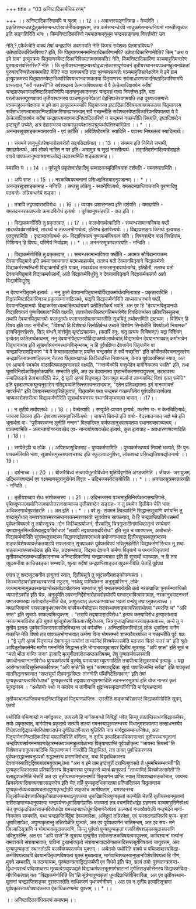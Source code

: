 +++
title = "03 अनिष्टादिकार्यधिकरणम्"

+++
।। अनिष्टादिकारिणामपि च श्रुतम् ।। 12 ।। अवान्तरसङ्गतिमाह - केवलेति । प्रकृतिसम्बन्धतद्धेतुकर्मसम्बन्धयोरवर्जनीयत्वमुक्त्तम्, तत्र कर्मसम्बन्धेऽपि साधुकर्मसम्बन्धनियमो नास्तीत्युच्यत इति सङ्गतिरिति भावः । किमनिष्टादिकारिणो यमयातनामनुभूय चन्द्रमसङ्गत्वा निवर्त्तन्ते? उत

नेति,?,एकैकेचेति वाक्यं तेषां चन्द्रप्राप्तिं अवगमयति नेति किमत्र सर्वशब्दः प्रेतमात्रविषयः? उतेष्टादिकारिप्रेतविषयः? इति, किं पितृयाणगमनमनिष्टादिकारिणामपि? उतेष्टादिकारिणामेवेति? किम् "अथ य इमे ग्राम" इत्युपक्रमः पितृयाणस्येष्टादिकारिविषयतामवगमयति? नेति, किमनिष्टादिकारिणां पञ्चमाहुतिमन्तरेण पुरुषत्वसंपत्तिरस्ति? नेति । किं तृतीयस्थानमुपन्यस्योद्र्ध्वलोकासम्पूर्णवचनं तृतीयस्थानस्यपञ्चमाहुत्यनपेक्षतां पुरुषत्वनिष्पत्तेरवगमयति? नेति? यदा नावगमयति तदा पुरुषत्वसम्पत्तेः पञ्चमाहुतिसापेक्षत्वेन ये इमे ग्राम इत्युपक्रमस्य पितृयाणस्येष्टादिकारिविषयत्वानवगमकतया पितृयाणस्य सर्वसाधारणत्वादनिष्टादिकारिणामपि प्राप्तत्वात् "सर्वे गच्छन्ती"ति सर्वशब्दस्य प्रेतमात्रविषयतया ये वै केचेत्यादिवाक्येन सर्वेषां चन्द्रप्राप्त्यवगमादनिष्टादिकारिणोपि यातनानुभवादनन्तरं चन्द्रमसं गत्वा निवर्त्तन्त इति, यदा परलोकासम्पूरणवाक्यं तृतीयस्थानस्य पञ्चमाहुत्यनेपेक्षतां देहनिष्पत्तेरवगमयति तदा पुरुषत्वसम्पत्तेः पञ्चमाहुत्यनपेक्षतया य इमे ग्राम इत्युपक्रमस्यापि पितृयाणस्य इष्टादिकारिविषयत्वावगमकतया पितृयाणस्य सर्वसाधारणत्वाभावदनिष्टादिकारिणामप्राप्तत्वात् सर्वे गच्छन्तीति सर्वशब्दस्येष्टादिकारिप्रतविषयतया ये वै केचेत्यादिवाक्येन सर्वेषां चन्द्रप्राप्त्यनवगमादनिष्टादिकारिणो न चन्द्रमसं गच्छन्तीति सिध्यति, इष्टादिशब्देन इष्टापूर्त्ते उच्येते, अत्र देहारम्भस्य पञ्चमाहुत्यपेक्षारूपश्रुत्यर्थापत्तिश्चाभिप्रेता ।। * ।। अनन्तरसूत्रशङ्कामवतारयति - एवं तर्हीति । अविशिष्टैवगतिः स्यादिति - पापस्य निष्फलत्वं स्यादित्यर्थः।

।। संयमने त्वनुभूयेतरेषामारोहावरोहौ तद्गतिदर्शनात् ।। 13 ।। संयमन इति निमित्ते सप्तमी, यमाज्ञयेत्यर्थः, अयं लोको नास्ति न पर इति- अत्रामुत्र च सुखं नास्तीत्यर्थः । तद्गतिदर्शनादित्यत्रोदाहृते वाक्ये पापफलानुभवाश्रयणाच्चोद्यं तदवस्थमिति शङ्कायामाह।।

स्मरन्ति च ।। 14 ।। पूर्वसूत्रे प्रकृतेष्वारोहादिषु सम्वादकस्मृतिविषयांशं दर्शयति - यमवश्यतामिति ।

।। अपि सप्त ।। 15 ।। नरकविषयवचनानां प्रसिध्द्यतिशयादनुपादानम् ।। * ।। अनन्तरसूत्रशङ्कामाह - नन्विति । सप्तसु लोकेषु - स्थानेष्वित्यर्थः, यमसदनप्राप्तिवचनानि पुराणादिषु पठ्यन्ते- तन्निबन्धनेयं शङ्का ।

।। तत्रापि तद्वयापारादविरोधः ।। 16 ।। व्यापारः प्रशासनरूप इति दर्शयति । यमाज्ञयेति - यमसदननरकप्राप्त्योः क्रमादविरोधं इत्यर्थः । पूर्वपक्षमुपसंहरति - अत इति ।

।। विद्याकमर्णोरिति तु प्रकृतत्वात् ।। 17 ।। फलभोगार्थत्वादिति - सम्बन्धसामान्यविषया षष्ठी तादर्थ्यपर्यवसायिनी, तादर्थ्यं च तत्फलभोगार्थत्वं, इतिश्च हेतावित्यर्थः ।। विद्याप्रसङ्गः किमर्थः इत्यत्राह - एतदुक्त्तमिति । दृष्टान्ततयेत्यर्थः आ- विद्याविषयत्वं पुण्यकमर्विषयत्वं चेति । विषयशब्देन फलं विवक्षितम्, विशिम्षन् हि विषयः, परिणेयं निर्वाह्यम् ।। * ।। अनन्तरसूत्रमवतारयति - नन्विति ।

।। विद्याकर्मणोरिति तु प्रकृतत्वात् ।। सम्बन्धसामान्यविषया षष्ठीति - अयमत्र सौपिदान्वयक्रमः देवयानपितृयाने इति प्रथमानावचनान्तं पदमध्याहार्य्यम्, ततश्च यतो देवयानपितृयाने विद्याकर्मणोः विद्याकर्मसम्बन्धिनी विद्याकर्मार्थे इति यावत्, तादर्थ्यञ्च तत्फलानुभावार्थत्वमेव, इतिर्हेतौ, ततश्च यतो देवयानपितृयाने विद्याकमर्फलार्थे, अतो विद्याकर्मविधुरेषु न देवयानपितृयाने विद्याकर्मफलायै अतो विद्यार्मविद्युरेषु

न देवयानपितृयाने इत्यर्थः । ननु कुतो देवयानापितृयानयोर्विद्याकर्मार्थत्वमित्यत्राह - प्रकृतत्वादिति । विद्वांसमिष्टादिकारिणञ्च प्रकृत्याम्नानादित्यर्थः, यद्यपि विद्याकर्मणोरिति साध्यसाधनभावे षष्ठी, देवयानपितृयानयोः विद्याकर्मसाध्यत्वादित्यर्थाश्रयणे प्रतीतिसौकर्यं भवति, अत एव हि "देवयानपितृयानयोः विद्याविषयत्वं पुण्यविषयत्व"मिति वक्ष्यति, ततश्चोक्त्तक्लिष्टगतिमन्तरेणैव विवक्षितार्थस्य प्रतिपत्तिस्सुलभा, तथापि देवयानपितृयानयोः फलभूतयोः फलान्तरशेषत्वमप्यस्तीति सूचयितुं तथोक्त्तमिति द्रष्टव्यम् । विशिंषन् हि विषय इति पाठः समीचीनः, "विशब्दो हि विशेषार्थ सिनोतिर्बन्ध उच्यते विशेषेण सिनोतीति विषयोऽतो नियामक" इत्यभियुक्त्तोक्त्तेः, सिञ् बन्धने,कर्त्तर्युत् सृष्टोऽच्प्रत्ययः, (कतर्रि रनुः. शतृ प्रत्ययः विषिष्वन्?) यद्वा विशिंषन् इत्येतत् फलितार्थकथनम्, ननु देवयानपितृयानयोर्विद्याकमर्फलार्थत्वात् विद्याभावेन देवयानाभाववत् कर्माभावेन पितृयानाभाव इति सूत्रार्थाश्रयणमस्थानविजृम्भणम्, न हि पूर्वपक्षिणा देवयानेन पितृयानेन वा चन्द्रप्राप्तिराशङ्किता "ये वै केचास्माल्लोकात् प्रयन्ति चन्द्रसमेव ते सर्वे गच्छन्ति" इति कौषीतकीवचनानुसारेण चन्द्रप्राप्तिमात्रमाशङ्कितम् नैतस्य पितृयानप्रापकं किञ्चिदस्ति नियामकम्, येनात्र पूर्वपक्ष्यभिमतं स्यात्, अत एव आचार्यः स्वयमेव यादवमिश्रमतदूषणावसरे वक्ष्यति, "गन्तव्यैक्येपि गन्तृभेदेन मार्गनियमश्च भवति" इति, तथा घूमादिनिरपेक्षापितृलोकप्राप्तिः सम्भवति इति, अत एव देवयानस्य दृष्टान्तीकरणमप्ययुक्त्तम्, तदभावस्य सम्प्रतिपन्नत्वे हेत्वभावादिति चेन्न, द्वे सृती अृणवं पितृणामुत देवानामुत मर्त्यानां ताभ्गयामिदं विश्वं एतत् समेति" इति बृहदारण्यकश्रुत्यनुसारेण गतिद्वयव्यतिरिक्त्तगत्यन्तराभावात्, "एतेन प्रतिपद्यमानाः इमं मानवमावर्त्तं नावर्त्तन्ते" इति देवयानस्यानावृत्तिहेतुत्वात्, पितृयानेन पथा चन्द्रमसं गच्छन्तीत्येवं पूर्वपक्षीकत्तर्व्यतया भाष्यकारोक्त्तरीत्या विद्याकर्मणोरिति सूत्रार्थाश्रयणस्य स्थानविजृम्भणत्वा भावात् ।।17।।

।। न तृतीये तथोपलब्धेः ।। 18 ।। वेत्थेत्यादि । सम्पूर्यते-प्राप्यत इत्यर्थः, कतरेण च- न केनचिदित्यर्थः, जायस्व म्रियस्य इति- ईश्वरशासनानुवत्तिर्नीत्यर्थः । जायन्ते म्रियन्ते इति वार्थः- वेदस्वातन्त्रात् जज्ञे मम्रे इति भूतार्थता वा- "पुरीमवस्कन्द लुनीहि नन्दन" मित्यादिवत् कर्मफलानुभवाश्रयतया स्थानशब्दवाच्यत्वम् । पञ्चम्यामिति - अत्यन्तायोगव्न्यवच्छेद एव- नान्ययोगव्यवच्छेद इत्यर्थः, कुत इत्यत्राह - अवधारणाश्रवणादिति ।।18।।

।। स्मयेतेऽपि च लोके ।। अपिशब्दसूचितमाह - पुण्यकर्मणामिति । पुण्यकर्मस्वप्ययं नियमो भज्यते, किं पुनः पापकर्मस्विति भावः, सूत्रार्थसमुच्चयपरश्चशब्द इति स्फुटत्वादनुक्त्तिः, लोकशब्दः प्रसिध्द्यतिशयद्योतनार्थः ।।19।।

।। दर्शनाच्च ।। 20 ।। बीजत्रैविध्यं तत्कार्यभूतत्रैविध्येन श्रुतिर्विवृणोति अण्डजमिति । जीवजं- जरायुजम् उद्भिज्जशब्दार्थ एव वक्ष्यमाणसूत्रानुरोधेन विवृतः - उद्भिज्जस्वेदजयोरिति ।। * ।। अनन्तरसूत्रमवतारयति - नन्विति ।

।। तृतीयशब्दाव रोधः संशोकजस्य ।। 21 ।। उद्भिज्जस्य पञ्चमाहुतिनिरपेक्षत्वसम्प्रतिपत्तेः, पृथिव्यूष्मजत्वायोनिजत्वपापोत्तरत्वसाम्याच्च तृतीयशब्देन सङ्ग्रहः- न तु प्रथमेन द्वितीयेन चेति भावः अधिकरणार्थमुपसंहरति ।। अत इति ।। * ।। परे तु- संयमने त्वित्यादिनि सिद्धान्तसूत्राणि वर्णयन्ति तु शब्दानुरोधात् यमवश्यतास्मरणसप्तनरकस्मरणपरयोः सूत्रयोश्च साफल्यात्, ते हि चन्द्रप्राप्तिप्रतिषेधसमर्थे पूर्वपक्षविषयत्वे तु तयोस्सूत्रयर्ोन किञ्चित्प्रयोजनं, रौरवादिषु चित्रगुप्तादीनामधिष्ठातृत्वं स्मर्यमाणं यमाज्ञामूलमित्यधिष्ठातृद्वयाविरोधपरं "तत्रापि तद्वयापारादविरोधः" इति सूत्रं च व्याक्यातम्, अत्रोच्यते- विद्याकर्मणोरिति सूत्रस्थतुशब्दस्य सिद्धान्तद्योतकत्वाभावे प्रयोजनाभावात् द्वितीयसूत्रस्थतुशब्दस्य शङ्कविशेषव्यावर्त्तकतयाऽपि सफलत्वात् सूत्रपञ्चकं पूर्वपक्षविषयं भवितुमर्हतीति विद्याकर्मणोरित्यत्र तु शब्दः शङ्कामात्रव्यवच्छेदक इति चेन्न, तदसम्भवात्, विद्यया देवयाने कर्मणा पितृयाणे च पथ्यनधिकृतानां तृतीयस्थानसम्बन्धप्रतिपादनाच्च अनिष्टादिकारिणां चन्द्रप्राप्त्यभाव इति हि सूत्रार्थो व्याख्यातः, न हि तत्र व्युदसनीया काचिच्छङ्का सम्भवति, श्रुत्या सर्वेषां चन्द्रप्राप्तिशङ्का व्युदसनीयेति चेत्तर्हि पूर्वपक्ष

एवात्र तु शब्दव्युदसनीय इत्युक्त्तं स्यात्, द्वितीयसूत्रे तु व्युदसनीयशङ्कोपन्यस्ता । किञ्चारोहावरोहशब्दास्वारस्यं स्फुटम्, नरकेषु यामिर्यात्तना अनुभूयास्मिन् ,लोके जायमानानामुन्नतस्थानप्राप्तेस्ततोऽवरोहणस्य चाभावात् पूर्वं यमालयमारोहति ततो नरकप्राप्तिः पुनर्जन्मावधिको व्यापारोऽवरोह इति चेन्न, अनुभूयेति ल्यबन्दनिर्द्देशेनारोहावरोहयोरपि पश्चाद्भावित्वावगमात्, नरकानुभवादनन्तरं यमालयमारुह्य ततोऽवरोहन्तीति चेन्न, अश्रुतत्वात् कल्पकाभावाच्च भवतां ग्रन्थेषु तथाऽनुक्त्तत्वाच्च । यमप्राप्तिवाक्ये पापफलानुभवाश्रवणेन पापवैयर्थ्यचोद्यस्य तदवस्थत्वशङ्कापरिहारार्थतया "स्मरन्ति च" "अपि सप्त" इति सूत्रयोः साफल्यमित्युक्त्तम् । "तत्रापि तद्वयापारादविरोधः" इत्यत्र कस्याविरोध इत्याकांक्षायां नरकगमनाविरोध इति युक्त्तं पूर्वसूत्रोत्थापितत्वात्तद्विरोधस्य, चित्रगुप्ताद्यधिष्ठानस्याप्रकृतत्वाच्च, अन्ये तु न तृतीय इत्यतः पूवमेवाधिकरणसमाप्तिमिच्छन्त एवं वर्णयन्ति । अनिष्टादिकारिणोऽमुं लोकं धूमादिना मार्गेण गच्छन्ति नेति विषये तत्र पापफलभोगाभावात् कर्मणा विना भोगसम्भवे शास्त्रवैयर्थ्याच्च न गच्छन्तीति पूर्वः पक्षः । "द्वे सृती अृणवं पितृणामहं देवानामुत मर्त्यानां ताभ्यामिदं विश्वमेजत्समेति यदन्तरा पितरं मातरं च" इति श्रुतेः आपितृलोकात्तेनैव मार्गेण गमनमिति सिद्धान्त इति भोगाभावव्युदासपरं द्वितीयं सूत्रमाहुः "अपि सप्त" इति सूत्रं च "मत्तो भीता यान्ति जना" इत्यादि मृत्युगीतश्लोकसप्तकविषयम्, तेषु पुण्यकर्मफलस्यापि यमाधीनत्वाम्नानाविरोधः पुण्यकर्मस्वपि पुरुषेषु यमव्यापराभ्युपगमादिति तत्रापीत्यादिसूत्रस्यार्थ इत्याहुः । यद्वा आरोगभ्राजादिसूर्यसप्तकविषयम् "अपि सप्ते"ति सूत्रं "कश्यपादुदिताः सूर्याः पापान्निध्नन्ति सर्वदा" इति पापकृतां यातयितृत्वश्रवणात् "सप्तसूर्या दिवमनुप्रविष्टाः तानन्वेति पथिनिर्दक्षिणावान्" इति तेषां पुण्यकृत्प्राप्यत्वाविरोधश्च" पुण्यकृत्स्वपि तद्वयापाराभ्युपगमादिति तदनन्तरसूत्रार्थ इति योज नान्तरं कृतं सूत्रद्वयस्य । "अथैतयोः पथोः न कतरेण च तानीमानि क्षुद्राण्यसकृदावर्तीनी"ति मार्गद्वयभ्रष्टानां

तृतीयस्थानप्राप्तिवचनादनिष्टादिकृतां पितृयाणप्राप्तिनर्ास्तीति शङ्कापरिहारपरं विद्याकर्मणोरिति सूत्रम्, एतयो

पथोरिति पथिन्शब्दो न मार्गद्वयपरः, तत्परत्वे हि मार्गसम्बन्धो निषिद्धो भवेत् किन्तु तत्प्राप्तिसाधनविद्याकर्मपरः, तयोः प्रकृतत्वात्, मार्गयोश्च प्रकृतत्वे सत्यपि ताभ्यां गमनस्यापुरुषतन्त्रस्य विधातुमशक्यतया तत्साधनस्यैव विधेयत्वाद्विद्याकर्मपरिभ्रंशापराधेन दुर्गतिप्रदर्शेनपरा श्रुतिरिति नात्र मार्गद्वयसम्बन्धनिषेधः, अतः पितृयाणेनानिष्टादिकारिणां यमप्राप्तिरिति वर्णितम्, न तृतीय इत्यादिकमधिकरणान्तरं तृतीयस्थानमृतानां चन्द्रविषयसर्वगमनश्रवणदेहारम्भकपञ्चमाहुत्यपेक्षाभ्यां पितृयाणप्राप्तिं पूर्वपक्षीकृत्य "जायस्व भ्रियस्वे"ति विशेषवचनानुपपत्त्यादिभिः पितृयाणगमनं नास्तीति सिद्धान्तितं, तत्र तावत् पूर्वाधिकरणस्य पूर्वपक्षराद्धान्तावनुपपन्नौ राद्धान्तस्य प्रमाणविरोधात्, यथा विद्वदधिकारस्य देवयानस्याविद्वद्विषययत्वमयुक्त्तम्,तथा "अथ य इमे ग्राम इष्टापूर्त्ते दत्तमित्युपासते ते धूममभिसम्भवन्ती"ति पुण्यकृदधिकारतया प्रतिपादितस्य पितृयाणस्या पुण्यकृत्से व्यत्वं ह्यनुपपन्नं "ताभ्यामिदं विश्वमेजत्समेती"ति बलादुपपन्नमिति चेत्तर्हि अत एव तृतीयस्थानमृतानामपि पितृयाणेन प्राप्तिः स्यात् विश्वशब्दासङ्कोचात्, जायस्व भ्रियस्वेत्यादिवाक्यवशात्सङ्कोच इति चेत् तर्हि पुण्यकृदधिकारतया प्रतिपादितस्य पितृयाणस्य पुण्यकृत्सेव्यत्ववाक्यबलादपुण्यकृभ्द्योऽपि सङ्कोच आश्रीयताम् , यमसदनस्य पितृलोकैकदेशत्वात्पितृलोकप्राप्त्यन्यथाऽनुपपत्त्या धूमादिप्राप्तिरपुण्यकृतां कल्प्येति चेत्तर्हि तृतीयस्थानमृतानां शरीरग्रहणान्यथानुपपत्त्या चन्द्रपर्यन्तधूमादिमार्गप्राप्तिः कल्प्यतां तत्र वचनविरोधाद्देह ग्रहणस्य पञ्चमाहुतिनैरपेक्ष्यं चेत् पुण्यकृदधिकारवचनविरोधादेव यमसदनप्राप्तेर्धूमादिमार्गनैरपेक्ष्यं कल्प्यतां गन्तव्यैक्येऽपि गन्तृभेदेन मार्गा-नियमश्च सम्भवति, यथा चन्द्रप्राप्तिर्विर्दुषां देवयानापेक्षा, अविदुषां तन्निरपेक्षा, एवं यमसदनप्राप्तिरपि पुण्य- कृतां धूमादिसापेक्षा, अपुण्यकृतान्तु तन्निरपेक्षेति युज्यते, अत एव पूर्वपक्षवर्णनं चातिमन्दम्, अत एव संय- मने त्वित्यादिसूत्राणि न भोगाभावव्युदासपराणि, किन्तु पूर्वपक्षे पुण्यापुण्यकृतां गत्यविशेषशङ्काव्युदासपराणि भवितुमर्हन्ति, अत एव "अपि सप्ते"ति सूत्रस्य मृत्युगीत श्लोकसप्तकविषयत्वमयुक्त्तम्, कर्मवश्यानां मर्त्यानां यमवश्यत्वे संशयाभावात्, पापिनां दुःखभोक्त्तृत्वे संशयाभावादारोगभ्राजादिसप्तसूर्यविषयत्वं चायुक्त्तम्, अतः पुण्यापुण्यकृतां स्थानतोऽपि फलवैषम्यपरत्वमेव युक्त्तम् । अथैतयोः पथोरिति वाक्ये च पथिञ्शब्दस्यविद्या-कर्मविषयत्वादपि देवयानपितृयाणविषयत्वं युक्त्तं मुख्यत्वात्, मार्गवाचिशब्दस्यानुष्ठानविशेषविषयत्वं हि गौणं, मुक्ये सम्भवति, च तदन्याय्यम्, पुरुषतन्त्रत्वाद्विद्याकर्मणी एव विधेये इति चेत्, सत्यं तयोः पुरुषतन्त्रत्वन्त-द्विधानपरत्वं पथिञ्शब्दस्य मुख्यत्वेऽप्युपपद्यते विद्याकर्मफलभूतमार्गभ्रष्टानां दुर्गतिसङ्कीर्त्तनस्य विद्याकर्मविदा-नौपयिकत्वात् यतः "विद्याकर्मणोरिति त्वि"ति सूत्रेणापुण्यकृतां धूमादिप्राप्तिर्विनिवारिता, अत एव तृतीयस्थान-मृृतानां चन्द्रप्राप्तिशङ्का दूरादपास्तेति नाधिकरणं पृथग्वर्णनीयम् । अत एव न तृतीय इत्यादिसूत्राणां पूर्वप्रकृतसाध्योपपादकतया ऐकाधिकरण्यमेव युक्त्तम् ।। * ।।

।। अनिष्टादिकार्यधिकरणं समाप्तम् ।।

